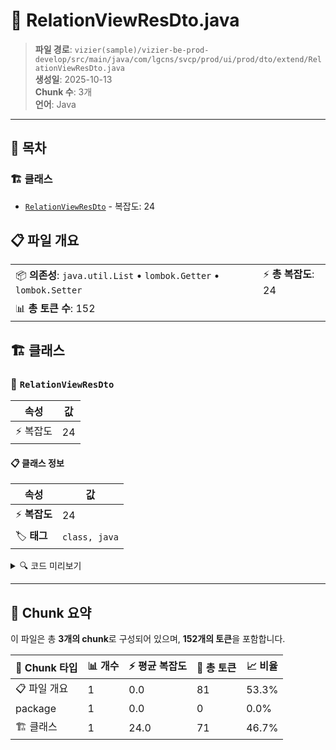 # 📄 RelationViewResDto.java

> **파일 경로**: `vizier(sample)/vizier-be-prod-develop/src/main/java/com/lgcns/svcp/prod/ui/prod/dto/extend/RelationViewResDto.java`  
> **생성일**: 2025-10-13  
> **Chunk 수**: 3개  
> **언어**: Java
---

## 📑 목차

### 🏗️ 클래스
- [`RelationViewResDto`](#class-relationviewresdto) - 복잡도: 24

## 📋 파일 개요

| | |
|--|--|
| 📦 **의존성**: `java.util.List` • `lombok.Getter` • `lombok.Setter` | ⚡ **총 복잡도**: 24 |
| 📊 **총 토큰 수**: 152 |  |



## 🏗️ 클래스

### <a id="class-relationviewresdto"></a>🎯 `RelationViewResDto`

| 속성 | 값 |
|------|----|
| ⚡ 복잡도 | 24 |



#### 📋 클래스 정보

| 속성 | 값 |
|------|----|
| ⚡ **복잡도** | 24 || 📍 **라인 범위** | 10-10 |
| 🏷️ **태그** | `class, java` |

<details>
<summary>🔍 코드 미리보기</summary>

```java
public class RelationViewResDto {
    private String parentUuid;
	private String dpdcRelUuid;
	private String dpdcRelCode;
	private String dpdcRelName;
	private String relationValidStartDate;
	private String relationValidEndDate;
	private String targetUuid;
	private String targetCode;
	private String targetName;
	private String itemCode;
	private String itemCodeName;
	private String lctgrItemName;
	private String validStartDtm;
	private String validEndDtm;
	private String itemValidStartDtm;
	private String itemValidEndDtm;
	private List<String> referenceUuids;
	private List<ItemOffrResDto> childOffr;
	private String offerGroupUuid;
	private String referenceUuid;
	private String leaderCode;
	private String leaderName;
}...
```

**Chunk 정보**
- 🆔 **ID**: `ebb0bd9a84f3`
- 📍 **라인**: 10-10
- 📊 **토큰**: 71
- 🏷️ **태그**: `class, java`

</details>

---





## 🧩 Chunk 요약

이 파일은 총 **3개의 chunk**로 구성되어 있으며, **152개의 토큰**을 포함합니다.

| 🧩 Chunk 타입 | 📊 개수 | ⚡ 평균 복잡도 | 📝 총 토큰 | 📈 비율 |
|---------------|--------|-------------|----------|--------|
| 📋 파일 개요 | 1 | 0.0 | 81 | 53.3% |
| package | 1 | 0.0 | 0 | 0.0% |
| 🏗️ 클래스 | 1 | 24.0 | 71 | 46.7% |

